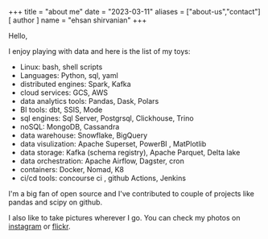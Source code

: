 +++
title = "about me"
date = "2023-03-11"
aliases = ["about-us","contact"]
[ author ]
  name = "ehsan shirvanian"
+++

Hello, 

I enjoy playing with data and here is the list of my toys:

* Linux: bash, shell scripts
* Languages: Python, sql, yaml
* distributed engines: Spark, Kafka 
* cloud services: GCS, AWS 
* data analytics tools: Pandas, Dask, Polars
* BI tools: dbt, SSIS, Mode
* sql engines: Sql Server, Postgrsql, Clickhouse, Trino
* noSQL: MongoDB, Cassandra
* data warehouse: Snowflake, BigQuery
* data visulization: Apache Superset, PowerBI , MatPlotlib
* data storage: Kafka (schema registry), Apache Parquet, Delta lake
* data orchestration: Apache Airflow, Dagster, cron
* containers: Docker, Nomad, K8
* ci/cd tools: concourse ci , github Actions, Jenkins

I'm a big fan of open source and I've contributed to couple of projects like pandas and scipy on github.

I also like to take pictures wherever I go. You can check my photos on [instagram](https://www.instagram.com/eshirvana/) or [flickr](https://www.flickr.com/photos/shirvana/).
